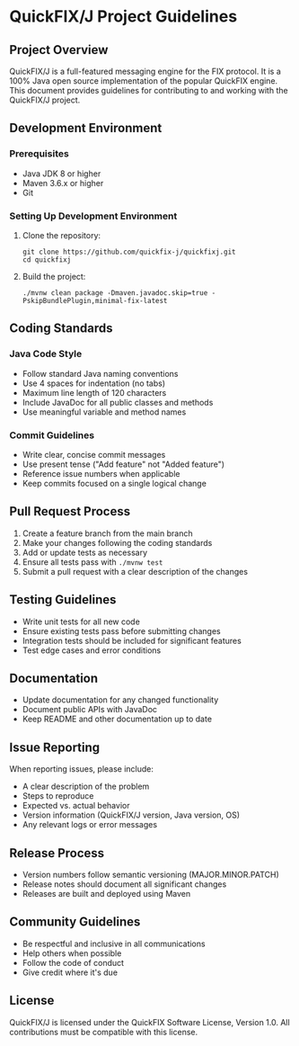 # QuickFIX/J Project Guidelines

## Project Overview

QuickFIX/J is a full-featured messaging engine for the FIX protocol. It is a 100% Java open source implementation of the popular QuickFIX engine. This document provides guidelines for contributing to and working with the QuickFIX/J project.

## Development Environment

### Prerequisites

- Java JDK 8 or higher
- Maven 3.6.x or higher
- Git

### Setting Up Development Environment

1. Clone the repository:
   ```
   git clone https://github.com/quickfix-j/quickfixj.git
   cd quickfixj
   ```

2. Build the project:
   ```
   ./mvnw clean package -Dmaven.javadoc.skip=true -PskipBundlePlugin,minimal-fix-latest
   ```

## Coding Standards

### Java Code Style

- Follow standard Java naming conventions
- Use 4 spaces for indentation (no tabs)
- Maximum line length of 120 characters
- Include JavaDoc for all public classes and methods
- Use meaningful variable and method names

### Commit Guidelines

- Write clear, concise commit messages
- Use present tense ("Add feature" not "Added feature")
- Reference issue numbers when applicable
- Keep commits focused on a single logical change

## Pull Request Process

1. Create a feature branch from the main branch
2. Make your changes following the coding standards
3. Add or update tests as necessary
4. Ensure all tests pass with `./mvnw test`
5. Submit a pull request with a clear description of the changes

## Testing Guidelines

- Write unit tests for all new code
- Ensure existing tests pass before submitting changes
- Integration tests should be included for significant features
- Test edge cases and error conditions

## Documentation

- Update documentation for any changed functionality
- Document public APIs with JavaDoc
- Keep README and other documentation up to date

## Issue Reporting

When reporting issues, please include:

- A clear description of the problem
- Steps to reproduce
- Expected vs. actual behavior
- Version information (QuickFIX/J version, Java version, OS)
- Any relevant logs or error messages

## Release Process

- Version numbers follow semantic versioning (MAJOR.MINOR.PATCH)
- Release notes should document all significant changes
- Releases are built and deployed using Maven

## Community Guidelines

- Be respectful and inclusive in all communications
- Help others when possible
- Follow the code of conduct
- Give credit where it's due

## License

QuickFIX/J is licensed under the QuickFIX Software License, Version 1.0. All contributions must be compatible with this license.
